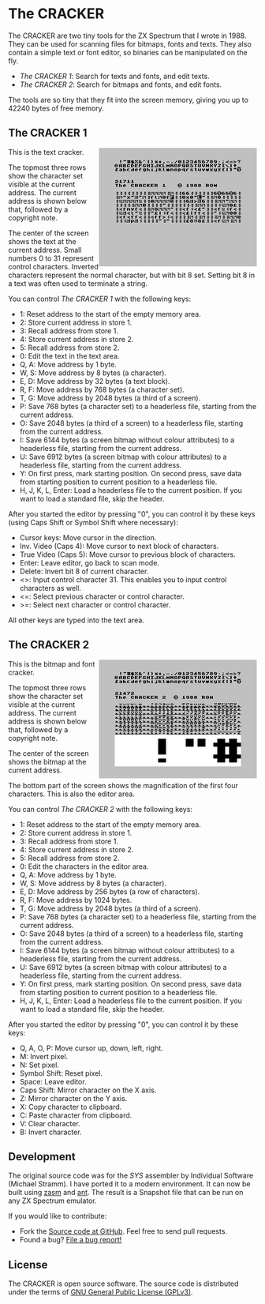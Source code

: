 # The CRACKER

The CRACKER are two tiny tools for the ZX Spectrum that I wrote in 1988. They can be used for scanning files for bitmaps, fonts and texts. They also contain a simple text or font editor, so binaries can be manipulated on the fly.

* _The CRACKER 1_: Search for texts and fonts, and edit texts.
* _The CRACKER 2_: Search for bitmaps and fonts, and edit fonts.

The tools are so tiny that they fit into the screen memory, giving you up to 42240 bytes of free memory.

## The CRACKER 1

<img align="right" src="images/cracker1.png" alt="Screenshot CRACKER 1"> This is the text cracker.

The topmost three rows show the character set visible at the current address. The current address is shown below that, followed by a copyright note.

The center of the screen shows the text at the current address. Small numbers 0 to 31 represent control characters. Inverted characters represent the normal character, but with bit 8 set. Setting bit 8 in a text was often used to terminate a string.

You can control _The CRACKER 1_ with the following keys:

* 1: Reset address to the start of the empty memory area.
* 2: Store current address in store 1.
* 3: Recall address from store 1.
* 4: Store current address in store 2.
* 5: Recall address from store 2.
* 0: Edit the text in the text area.
* Q, A: Move address by 1 byte.
* W, S: Move address by 8 bytes (a character).
* E, D: Move address by 32 bytes (a text block).
* R, F: Move address by 768 bytes (a character set).
* T, G: Move address by 2048 bytes (a third of a screen).
* P: Save 768 bytes (a character set) to a headerless file, starting from the current address.
* O: Save 2048 bytes (a third of a screen) to a headerless file, starting from the current address.
* I: Save 6144 bytes (a screen bitmap without colour attributes) to a headerless file, starting from the current address.
* U: Save 6912 bytes (a screen bitmap with colour attributes) to a headerless file, starting from the current address.
* Y: On first press, mark starting position. On second press, save data from starting position to current position to a headerless file.
* H, J, K, L, Enter: Load a headerless file to the current position. If you want to load a standard file, skip the header.

After you started the editor by pressing "0", you can control it by these keys (using Caps Shift or Symbol Shift where necessary):

* Cursor keys: Move cursor in the direction.
* Inv. Video (Caps 4): Move cursor to next block of characters.
* True Video (Caps 5): Move cursor to previous block of characters.
* Enter: Leave editor, go back to scan mode.
* Delete: Invert bit 8 of current character.
* &lt;&gt;: Input control character 31. This enables you to input control characters as well.
* &lt;=: Select previous character or control character.
* &gt;=: Select next character or control character.

All other keys are typed into the text area.

## The CRACKER 2

<img align="right" src="images/cracker2.png" alt="Screenshot CRACKER 2"> This is the bitmap and font cracker.

The topmost three rows show the character set visible at the current address. The current address is shown below that, followed by a copyright note.

The center of the screen shows the bitmap at the current address.

The bottom part of the screen shows the magnification of the first four characters. This is also the editor area.

You can control _The CRACKER 2_ with the following keys:

* 1: Reset address to the start of the empty memory area.
* 2: Store current address in store 1.
* 3: Recall address from store 1.
* 4: Store current address in store 2.
* 5: Recall address from store 2.
* 0: Edit the characters in the editor area.
* Q, A: Move address by 1 byte.
* W, S: Move address by 8 bytes (a character).
* E, D: Move address by 256 bytes (a row of characters).
* R, F: Move address by 1024 bytes.
* T, G: Move address by 2048 bytes (a third of a screen).
* P: Save 768 bytes (a character set) to a headerless file, starting from the current address.
* O: Save 2048 bytes (a third of a screen) to a headerless file, starting from the current address.
* I: Save 6144 bytes (a screen bitmap without colour attributes) to a headerless file, starting from the current address.
* U: Save 6912 bytes (a screen bitmap with colour attributes) to a headerless file, starting from the current address.
* Y: On first press, mark starting position. On second press, save data from starting position to current position to a headerless file.
* H, J, K, L, Enter: Load a headerless file to the current position. If you want to load a standard file, skip the header.

After you started the editor by pressing "0", you can control it by these keys:

* Q, A, O, P: Move cursor up, down, left, right.
* M: Invert pixel.
* N: Set pixel.
* Symbol Shift: Reset pixel.
* Space: Leave editor.
* Caps Shift: Mirror character on the X axis.
* Z: Mirror character on the Y axis.
* X: Copy character to clipboard.
* C: Paste character from clipboard.
* V: Clear character.
* B: Invert character.

## Development

The original source code was for the _SYS_ assembler by Individual Software (Michael Stramm). I have ported it to a modern environment. It can now be built using [zasm](http://k1.spdns.de/Develop/Projects/zasm/) and [ant](http://ant.apache.org/). The result is a Snapshot file that can be run on any ZX Spectrum emulator.

If you would like to contribute:

* Fork the [Source code at GitHub](https://github.com/shred/cracker). Feel free to send pull requests.
* Found a bug? [File a bug report!](https://github.com/shred/cracker/issues)

## License

The CRACKER is open source software. The source code is distributed under the terms of [GNU General Public License (GPLv3)](https://www.gnu.org/licenses/gpl-3.0.en.html#content).
